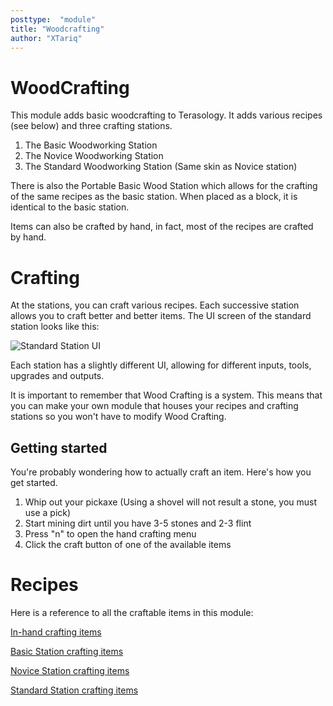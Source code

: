 ```yaml
---
posttype:  "module"  
title: "Woodcrafting"
author: "XTariq"
---
```

# WoodCrafting
This module adds basic woodcrafting to Terasology. It adds various recipes (see below) and three crafting stations.

1. The Basic Woodworking Station
2. The Novice Woodworking Station
3. The Standard Woodworking Station (Same skin as Novice station)

There is also the Portable Basic Wood Station which allows for the crafting of the same recipes as the basic station. When placed as a block, it is identical to the basic station.

Items can also be crafted by hand, in fact, most of the recipes are crafted by hand.

# Crafting
At the stations, you can craft various recipes. Each successive station allows you to craft better and better items. The UI screen of the standard station looks like this:

![Standard Station UI](https://github.com/Steampunkery/WoodCrafting/blob/master/assets/textures/StandardWoodworking.png)

Each station has a slightly different UI, allowing for different inputs, tools, upgrades and outputs.

It is important to remember that Wood Crafting is a system. This means that you can make your own module that houses your recipes and crafting stations so you won't have to modify Wood Crafting.

## Getting started
You're probably wondering how to actually craft an item. Here's how you get started.

1. Whip out your pickaxe (Using a shovel will not result a stone, you must use a pick)
2. Start mining dirt until you have 3-5 stones and 2-3 flint
3. Press "n" to open the hand crafting menu
4. Click the craft button of one of the available items

# Recipes
Here is a reference to all the craftable items in this module:

[In-hand crafting items](https://github.com/Terasology/WoodCrafting/tree/master/assets/prefabs/recipe/hand)

[Basic Station crafting items](https://github.com/Terasology/WoodCrafting/tree/master/assets/prefabs/recipe/wood/basic)

[Novice Station crafting items](https://github.com/Terasology/WoodCrafting/tree/master/assets/prefabs/recipe/wood/novice)

[Standard Station crafting items](https://github.com/Terasology/WoodCrafting/tree/master/assets/prefabs/recipe/wood/standard)
